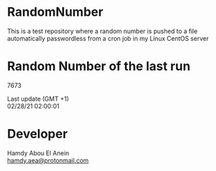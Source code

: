 # RandomNumber    
This is a test repository where a random number is pushed to a file automatically passwordless from a cron job in my Linux CentOS server    
# Random Number of the last run   
7673
      
Last update (GMT +1)    
02/28/21 02:00:01
# Developer    
Hamdy Abou El Anein   
hamdy.aea@protonmail.com
